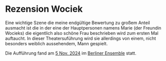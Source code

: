 # Rezension Wociek

Eine wichtige Szene die meine endgültige Bewertung zu großem Anteil ausmacht ist die in der eine der Hauptpersonen namens Marie (der Freundin Wocieks) die eigentlich also schöne Frau beschrieben wird zum ersten Mal auftaucht. In dieser Theatersuführung wird sie allerdings von einem, nicht besonders weiblich aussehendem, Mann gespielt.

Die Aufführung fand am [5 Nov. 2024](x-apple-calevent://2BD2616B-3196-4AC6-8900-5B9780E698EE/77EB534F-DEEA-4778-8398-322732EC3ACE?o=752522400) im [Berliner Ensemble](https://maps.apple.com/?address=Bertolt-Brecht-Platz%201,%20Mitte,%2010117%20Berlin,%20Deutschland&auid=5271318082889079176&ll=52.522110,13.386063&lsp=9902&q=Berliner%20Ensemble&t=m) statt.

